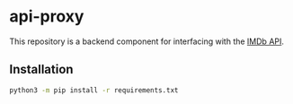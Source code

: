 # api-proxy

This repository is a backend component for interfacing with the [IMDb API](https://imdb-api.com/).

## Installation

```sh
python3 -m pip install -r requirements.txt
```
